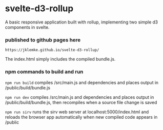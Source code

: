 # svelte-d3-rollup
A basic responsive application built with rollup, implementing two simple d3 components in svelte.

### published to github pages here
    https://jklemke.github.io/svelte-d3-rollup/ 

The index.html simply includes the compiled bundle.js.


### npm commands to build and run

`npm run build` compiles /src/main.js and dependencies and places output in /public/build/bundle.js 

`npm run dev` compiles /src/main.js and dependencies and places output in /public/build/bundle.js, then recompiles when a source file change is saved

`npm run sirv` runs the sirv web server at localhost:5000/index.html and reloads the browser app automatically when new compiled code appears in /public


